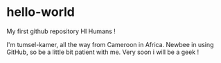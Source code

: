 # hello-world
My first github repository
HI Humans !

I'm tumsel-kamer, all the way from Cameroon in  Africa.
Newbee in using GitHub, so be a little bit patient with me.
Very soon i will be a geek !
